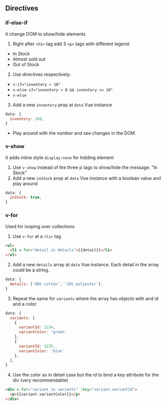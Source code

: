 ## Directives

### if-else-if
It change DOM to show/hide elements

1. Right after `<h1>` tag add 3 `<p>` tags with different legend:
  - In Stock
  - Almost sold out
  - Out of Stock
2. Use directives respectively:
  - `v-if="inventory > 10"`
  - `v-else-if="inventory > 0 && inventory <= 10"`
  - `v-else`
3. Add a new `inventory` prop at `data` Vue instance
```js
data: {
  inventory: 100,
}
```
  - Play around with the number and see changes in the DOM

### v-show
It adds inline style `display:none` for hidding element

1. Use `v-show` instead of the three p tags to show/hide the message: "In Stock"
2. Add a new `inStock` prop at `data` Vue instance with a boolean value and play around
```js
data: {
  inStock: true,
}
```

### v-for
Used for looping over collections

1. Use `v-for` at a `<li>` tag
```html
<ul>
  <li v-for="detail in details">{{detail}}</li>
</ul>
```
2. Add a new `details` array at `data` Vue instance. Each detail in the array could be a string.
```js
data: {
  details: ['80% cotton', '20% polyester'],
}
```
3. Repeat the same for `variants` where the array has objects with and id and a color.
```js
data: {
  variants: [
    {
      variantId: 2234,
      variantColor: 'green'
    },
    {
      variantId: 2235,
      variantColor: 'blue'
    },
  ],
}
```
4. Use the color as in detail case but the id to bind a key attribute for the div (very recommendable)
```html
<div v-for="variant in variants" :key="variant.variantId">
  <p>{{variant.variantColor}}</p>
</div>
```

